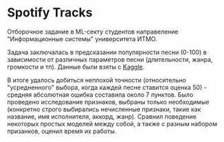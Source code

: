 # Spotify Tracks

Отборочное задание в ML-секту студентов направеление "Информационные системы" университета ИТМО. 

Задача заключалась в предсказании популярности песни (0-100) в зависимости от различных параметров песни (длительности, жанра, громкости и тп). Данные были взяты с [Kaggle](https://www.kaggle.com/zaheenhamidani/ultimate-spotify-tracks-db). 

В итоге удалось добиться неплохой точности (относительно "усредненного" выбора, когда каждей песне ставится оценка 50) - средняя абсолютная ошибка составила около 7 пунктов. Было проведено исследование признаков, выбраны только необходимые (конкретно строго выбирались нечисленные признаки, такие как название, имя исполнителя, аккорд, жанр). Сравнил поведение некоторых простых моделей между собой, а также с разным набором призанков, оценил время их работы. 